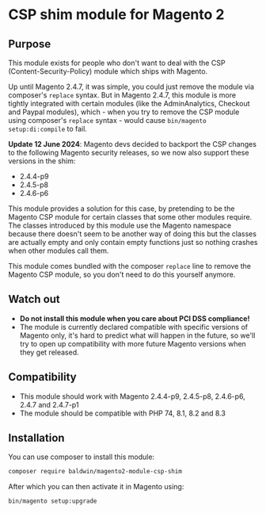 # CSP shim module for Magento 2

## Purpose

This module exists for people who don't want to deal with the CSP (Content-Security-Policy) module which ships with Magento.

Up until Magento 2.4.7, it was simple, you could just remove the module via composer's `replace` syntax.
But in Magento 2.4.7, this module is more tightly integrated with certain modules (like the AdminAnalytics, Checkout and Paypal modules), which - when you try to remove the CSP module using composer's `replace` syntax - would cause `bin/magento setup:di:compile` to fail.

**Update 12 June 2024**: Magento devs decided to backport the CSP changes to the following Magento security releases, so we now also support these versions in the shim:

- 2.4.4-p9
- 2.4.5-p8
- 2.4.6-p6

This module provides a solution for this case, by pretending to be the Magento CSP module for certain classes that some other modules require. The classes introduced by this module use the Magento namespace because there doesn't seem to be another way of doing this but the classes are actually empty and only contain empty functions just so nothing crashes when other modules call them.

This module comes bundled with the composer `replace` line to remove the Magento CSP module, so you don't need to do this yourself anymore.

## Watch out

- **Do not install this module when you care about PCI DSS compliance!**
- The module is currently declared compatible with specific versions of Magento only, it's hard to predict what will happen in the future, so we'll try to open up compatibility with more future Magento versions when they get released.

## Compatibility

- This module should work with Magento 2.4.4-p9, 2.4.5-p8, 2.4.6-p6, 2.4.7 and 2.4.7-p1
- The module should be compatible with PHP 74, 8.1, 8.2 and 8.3

## Installation

You can use composer to install this module:

```sh
composer require baldwin/magento2-module-csp-shim
```

After which you can then activate it in Magento using:

```sh
bin/magento setup:upgrade
```
